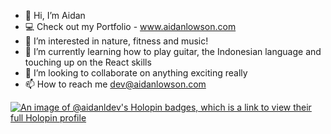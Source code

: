 - 👋 Hi, I’m Aidan
- 💻 Check out my Portfolio - www.aidanlowson.com
- 👀 I’m interested in nature, fitness and music!
- 🌱 I’m currently learning how to play guitar, the Indonesian language and touching up on the React skills
- 💞️ I’m looking to collaborate on anything exciting really
- 📫 How to reach me dev@aidanlowson.com

[![An image of @aidanldev's Holopin badges, which is a link to view their full Holopin profile](https://holopin.me/aidanldev)](https://holopin.io/@aidanldev)

<!---
AidanLDev/AidanLDev is a ✨ special ✨ repository because its `README.md` (this file) appears on your GitHub profile.
You can click the Preview link to take a look at your changes.
--->
